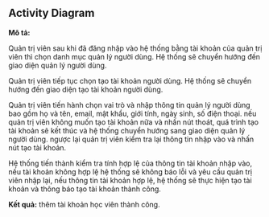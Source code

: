  <body>
  <h2>Activity Diagram</h2>
    <p><strong>Mô tả:</strong></p>
    <p>Quản trị viên sau khi đã đăng nhập vào hệ thống bằng tài khoản của quản trị viên thì chọn danh mục quản lý người dùng. Hệ thống sẽ chuyển hướng đến giao diện quản lý người dùng.</p>
    <p>Quản trị viên tiếp tục chọn tạo tài khoản người dùng. Hệ thống sẽ chuyển hướng đến giao diện tạo tài khoản người dùng.</p>
    <p>Quản trị viên tiến hành chọn vai trò và nhập thông tin quản lý người dùng bao gồm họ và tên, email, mật khẩu, giới tính, ngày sinh, số điện thoại. nếu quản trị viên không muốn tạo tài khoản nữa và nhấn nút thoát, quá trình tạo tài khoản sẽ kết thúc và hệ thống chuyển hướng sang giao diện quản lý người dùng. ngược lại quản trị viên kiểm tra lại thông tin nhập vào và nhấn nút tạo tài khoản.</p>
    <p>Hệ thống tiến thành kiểm tra tính hợp lệ của thông tin tài khoản nhập vào, nếu tài khoản không hợp lệ hệ thống sẽ không báo lỗi và yêu cầu quản trị viên nhập lại, nếu thông tin tài khoản hợp lệ, hệ thống sẽ thực hiện tạo tài khoản và thông báo tạo tài khoản thành công.</p>
    <p><strong>Kết quả:</strong> thêm tài khoản học viên thành công.</p>
</body>
